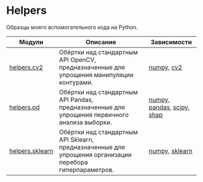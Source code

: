 # Helpers

Образцы моего вспомогательного кода на Python.
  
| Модули | Описание | Зависимости |
| --- | --- | --- | 
| [helpers.cv2](https://github.com/Artyom-Ionash/my-py-code-samples/tree/main/helpers/cv2) | Обёртки над стандартным API OpenCV, предназначенные для упрощения манипуляции контурами. |  [numpy](https://numpy.org/), [cv2](https://opencv.org)|  
| [helpers.pd](https://github.com/Artyom-Ionash/my-py-code-samples/tree/main/helpers/pd) | Обёртки над стандартным API Pandas, предназначенные для упрощения первичного анализа выборки. |   [numpy](https://numpy.org/), [pandas](https://pandas.pydata.org), [scipy](https://scipy.org), [shap](https://shap.readthedocs.io/)|  
| [helpers.sklearn](https://github.com/Artyom-Ionash/my-py-code-samples/tree/main/helpers/sklearn) | Обёртки над стандартным API Sklearn, предназначенные для упрощения организации перебора гиперпараметров. |   [numpy](https://numpy.org/), [sklearn](scikit-learn.org/) |